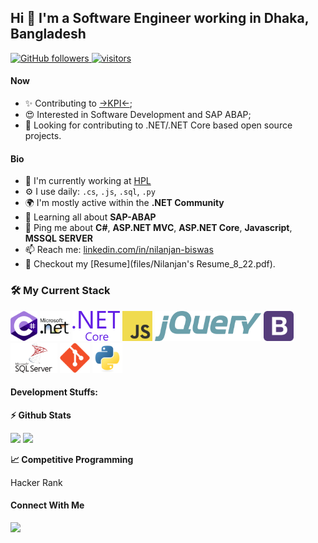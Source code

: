 ## Hi :wave: I'm a Software Engineer working in Dhaka, Bangladesh

<p align="left">

  <a href="https://github.com/NilanjanBiswas?tab=followers">
    <img alt="GitHub followers" src="https://img.shields.io/github/followers/NilanjanBiswas?color=green&logo=github">
  </a>
  <a href="https://github.com/NilanjanBiswas/">
    <img src="https://komarev.com/ghpvc/?username=NilanjanBiswas" alt="visitors" />
  </a>

</p>

#### Now

- ✨ Contributing to [->KPI<-](https://github.com/MohyminulIslam/KPI);
- 😍 Interested in Software Development and SAP ABAP;
- :eyes: Looking for contributing to .NET/.NET Core based open source projects. 

#### Bio

- 🏢 I'm currently working at [HPL](https://www.hplbd.com/)
- ⚙️ I use daily: `.cs`, `.js`, `.sql`, `.py`
- 🌍 I'm mostly active within the **.NET Community**
- 🌱 Learning all about **SAP-ABAP**
- 💬 Ping me about **C#**, **ASP.NET MVC**, **ASP.NET Core**, **Javascript**, **MSSQL SERVER**
- 📫 Reach me: [linkedin.com/in/nilanjan-biswas](https://www.linkedin.com/in/nilanjan-biswas-1744901a5/)
- 📝 Checkout my [Resume](files/Nilanjan's Resume_8_22.pdf).

### :hammer_and_wrench: My Current Stack

<img height="48" src="img/c--4.svg" alt="C#"> <img height="48" src="img/microsoft-net.svg" alt="ASP.NET"> <img height="48" src="img/dot-net-core-7.svg" alt="ASP.NET Core"> <img height="48" src="img/logo-javascript.svg" alt="JavaScript"> <img height="48" src="img/jquery-2.svg" alt="jQuery"> <img height="48" src="img/bootstrap-4.svg" alt="Bootstrap"> <img height="48" src="img/microsoft-sql-server-1.svg" alt="MS SQL"> <img height="48" src="img/git-original.svg" alt="git"> <img height="48" src="img/python-original.svg" alt="Python">

#### Development Stuffs:

<b>⚡ Github Stats</b>
<p float="left">
<img height="180em" src="https://github-readme-stats.vercel.app/api?username=NilanjanBiswas&show_icons=true&hide_border=true&&count_private=true&include_all_commits=true" /> 
<img height="180em" src="https://github-readme-stats.vercel.app/api/top-langs/?username=NilanjanBiswas&show_icons=true&hide_border=true&layout=compact&langs_count=8"/>
</p>

<b>&#128200; Competitive Programming</b>
<p float="left">
<a height="273em" src="https://www.hackerrank.com/avro_niil09"> Hacker Rank </a>
</p>



#### Connect With Me

<p left="center">
 
<a href="https://www.linkedin.com/in/nilanjan-biswas-1744901a5/">
  <img src="https://img.shields.io/badge/linkedin-%230077B5.svg?&style=for-the-badge&logo=linkedin&logoColor=white" height=25>
</a> 

</p>
